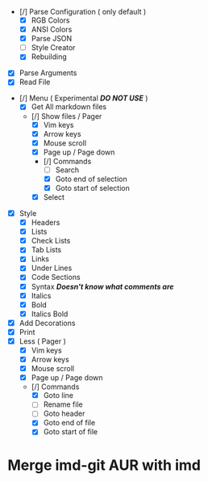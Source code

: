 - [/] Parse Configuration ( only default )
  - [x] RGB Colors
  - [x] ANSI Colors
  - [x] Parse JSON
  - [ ] Style Creator
  - [x] Rebuilding
- [x] Parse Arguments
- [x] Read File
- [/] Menu ( Experimental ***DO NOT USE*** )
  - [x] Get All markdown files
  - [/] Show files / Pager
    - [x] Vim keys
    - [x] Arrow keys
    - [x] Mouse scroll
    - [x] Page up / Page down
    - [/] Commands
      - [ ] Search
      - [x] Goto end of selection
      - [x] Goto start of selection
    - [x] Select
- [x] Style
    - [x] Headers
    - [x] Lists
    - [x] Check Lists
    - [x] Tab Lists
    - [x] Links
    - [x] Under Lines
    - [x] Code Sections
    - [x] Syntax ***Doesn't know what comments are***
    - [x] Italics
    - [x] Bold
    - [x] Italics Bold
- [x] Add Decorations
- [x] Print
- [x] Less ( Pager )
  - [x] Vim keys
  - [x] Arrow keys
  - [x] Mouse scroll
  - [x] Page up / Page down
  - [/] Commands
    - [x] Goto line
    - [ ] Rename file
    - [ ] Goto header
    - [x] Goto end of file
    - [x] Goto start of file

# Merge imd-git AUR with imd
